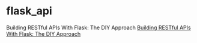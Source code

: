# flask_api
Building RESTful APIs With Flask: The DIY Approach
[Building RESTful APIs With Flask: The DIY Approach](https://code.tutsplus.com/tutorials/building-restful-apis-with-flask-diy--cms-26625)
